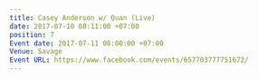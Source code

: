 ```yaml
---
title: Casey Anderson w/ Quan (Live)
date: 2017-07-10 08:11:00 +07:00
position: 7
Event date: 2017-07-11 00:00:00 +07:00
Venue: Savage
Event URL: https://www.facebook.com/events/657703777751672/
---
```


